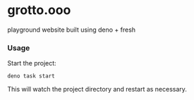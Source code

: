 # grotto.ooo
playground website built using deno + fresh

### Usage

Start the project:

```
deno task start
```

This will watch the project directory and restart as necessary.
